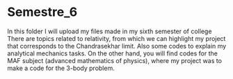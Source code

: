 # Semestre_6
In this folder I will upload my files made in my sixth semester of college
There are topics related to relativity, from which we can highlight my project that corresponds to the Chandrasekhar limit. 
Also some codes to explain my analytical mechanics tasks.
On the other hand, you will find codes for the MAF subject (advanced mathematics of physics), where my project was to make a code for the 3-body problem.
